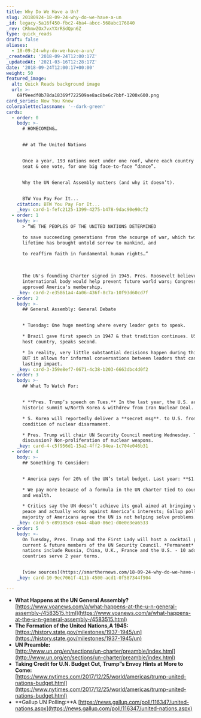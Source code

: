 ```yaml
---
title: Why Do We Have a Un?
slug: 20180924-18-09-24-why-do-we-have-a-un
_id: legacy-5a16f450-fbc2-4ba4-abcc-568abc176840
_rev: CRhmwZOx7vxYXrRSdQpn6Z
type: quick_reads
draft: false
aliases:
  - 18-09-24-why-do-we-have-a-un/
_createdAt: '2018-09-24T12:00:17Z'
_updatedAt: '2021-03-16T12:28:17Z'
date: '2018-09-24T12:00:17+00:00'
weight: 50
featured_image:
  alt: Quick Reads background image
  url: >-
    69f9eedf0b78da18369f722509ae8ac8be6c7bbf-1200x600.png
card_series: Now You Know
colorpaletteclassname: '--dark-green'
cards:
  - order: 0
    body: >-
      # HOMECOMING…


      ## at The United Nations


      Once a year, 193 nations meet under one roof, where each country has one
      seat & one vote, for one big face-to-face “dance”.


      Why the UN General Assembly matters (and why it doesn’t).


      BTW You Pay For It...
    citation: BTW You Pay For It...
    _key: card-1-fefc2125-1399-4275-b478-9dac90e90cf2
  - order: 1
    body: >-
      > “WE THE PEOPLES OF THE UNITED NATIONS DETERMINED  

      to save succeeding generations from the scourge of war, which twice in our
      lifetime has brought untold sorrow to mankind, and  

      to reaffirm faith in fundamental human rights…”  
        
        
        
      The UN's founding Charter signed in 1945. Pres. Roosevelt believed an
      international body would help prevent future world wars; Congress agreed &
      approved America's membership.
    _key: card-2-e35861a4-4a06-436f-8c7a-10f93d60cd7f
  - order: 2
    body: >-
      ## General Assembly: General Debate


      * Tuesday: One huge meeting where every leader gets to speak.

      * Brazil gave first speech in 1947 & that tradition continues. USA, the
      host country, speaks second.

      * In reality, very little substantial decisions happen during this time,
      BUT it allows for informal conversations between leaders that can have a
      lasting impact.
    _key: card-3-359e8ef7-0671-4c38-b203-6663dbc4d0f2
  - order: 3
    body: >-
      ## What To Watch For:


      * **Pres. Trump’s speech on Tues.** In the last year, the U.S. arranged a
      historic summit w/North Korea & withdrew from Iran Nuclear Deal.

      * S. Korea will reportedly deliver a **secret msg**. to U.S. from NoKo: a
      condition of nuclear disarmament.

      * Pres. Trump will chair UN Security Council meeting Wednesday. Topic of
      discussion? Non-proliferation of nuclear weapons.
    _key: card-4-c5f956d1-15a2-4ff2-94ea-1c704e046b31
  - order: 4
    body: >-
      ## Something To Consider:


      * America pays for 20% of the UN’s total budget. Last year: **$1.2B**

      * We pay more because of a formula in the UN charter tied to country size
      and wealth.

      * Critics say the UN doesn’t achieve its goal aimed at bringing world
      peace and actually works against America’s interests; Gallup poll =
      majority of Americans agree the UN is not helping solve problems.
    _key: card-5-e89185c8-e644-4ba0-86e1-d0e0e3ea6533
  - order: 5
    body: >-
      On Tuesday, Pres. Trump and the First Lady will host a cocktail party for
      current & future members of the UN Security Council. *Permanent* member
      nations include Russia, China, U.K., France and the U.S. - 10 additional
      countries serve 2 year terms.


      [view sources](https://smarthernews.com/18-09-24-why-do-we-have-a-un/)
    _key: card-10-9ec7061f-411b-4500-acd1-0f587344f904

---
```

* **What Happens at the UN General Assembly?**  
[https://www.voanews.com/a/what-happens-at-the-u-n-general-assembly-/4583515.html](https://www.voanews.com/a/what-happens-at-the-u-n-general-assembly-/4583515.html)
* **The Formation of the United Nations,A 1945:**  
[https://history.state.gov/milestones/1937-1945/un](https://history.state.gov/milestones/1937-1945/un)
* **UN Preamble:**  
[http://www.un.org/en/sections/un-charter/preamble/index.html](http://www.un.org/en/sections/un-charter/preamble/index.html)
* **Taking Credit for U.N. Budget Cut, Trump”s Envoy Hints at More to Come:**  
[https://www.nytimes.com/2017/12/25/world/americas/trump-united-nations-budget.html](https://www.nytimes.com/2017/12/25/world/americas/trump-united-nations-budget.html)
* **Gallup UN Polling:**A [https://news.gallup.com/poll/116347/united-nations.aspx](https://news.gallup.com/poll/116347/united-nations.aspx)
